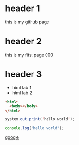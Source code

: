 # header 1

this is my github page

# header 2

this is my fitst page 000

# header 3

- html lab 1
- html lab 2

```html
<html>
  <body></body>
</html>
```

```java
system.out.print('hello world');
```

```javascript
console.log("hello world");
```

[google](www.google.com.)
